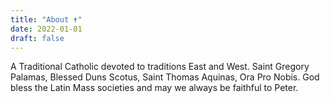 ```yaml
---
title: "About ✝️"
date: 2022-01-01
draft: false
---
```


A Traditional Catholic devoted to traditions East and West. Saint Gregory Palamas, Blessed Duns Scotus, Saint Thomas Aquinas, Ora Pro Nobis. God bless the Latin Mass societies and may we always be faithful to Peter.